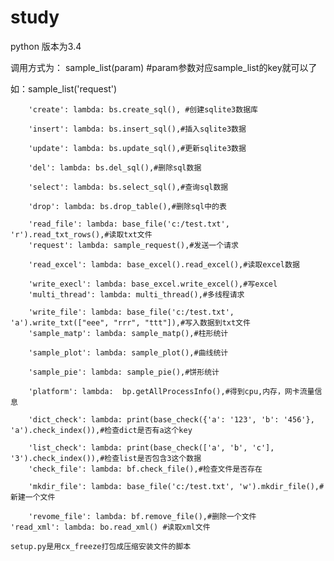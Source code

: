 # study
python 版本为3.4

调用方式为：
 sample_list(param)
 #param参数对应sample_list的key就可以了
 
 如：sample_list('request')

        'create': lambda: bs.create_sql(), #创建sqlite3数据库
        
        'insert': lambda: bs.insert_sql(),#插入sqlite3数据
        
        'update': lambda: bs.update_sql(),#更新sqlite3数据
        
        'del': lambda: bs.del_sql(),#删除sql数据
        
        'select': lambda: bs.select_sql(),#查询sql数据
        
        'drop': lambda: bs.drop_table(),#删除sql中的表
        
        'read_file': lambda: base_file('c:/test.txt', 'r').read_txt_rows(),#读取txt文件
        'request': lambda: sample_request(),#发送一个请求
        
        'read_excel': lambda: base_excel().read_excel(),#读取excel数据
        
        'write_execl': lambda: base_excel.write_excel(),#写excel
        'multi_thread': lambda: multi_thread(),#多线程请求
        
        'write_file': lambda: base_file('c:/test.txt', 'a').write_txt(["eee", "rrr", "ttt"]),#写入数据到txt文件
        'sample_matp': lambda: sample_matp(),#柱形统计
        
        'sample_plot': lambda: sample_plot(),#曲线统计
        
        'sample_pie': lambda: sample_pie(),#饼形统计
        
        'platform': lambda:  bp.getAllProcessInfo(),#得到cpu,内存，网卡流量信息
        
        'dict_check': lambda: print(base_check({'a': '123', 'b': '456'}, 'a').check_index()),#检查dict是否有a这个key
        
        'list_check': lambda: print(base_check(['a', 'b', 'c'], '3').check_index()),#检查list是否包含3这个数据
        'check_file': lambda: bf.check_file(),#检查文件是否存在
        
        'mkdir_file': lambda: base_file('c:/test.txt', 'w').mkdir_file(),#新建一个文件
        
        'revome_file': lambda: bf.remove_file(),#删除一个文件
	'read_xml': lambda: bo.read_xml() #读取xml文件

	setup.py是用cx_freeze打包成压缩安装文件的脚本




